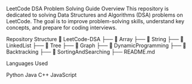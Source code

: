 LeetCode DSA Problem Solving Guide
Overview
This repository is dedicated to solving Data Structures and Algorithms (DSA) problems on LeetCode. The goal is to improve problem-solving skills, understand key concepts, and prepare for coding interviews.

Repository Structure
📂 LeetCode-DSA
├── 📁 Array
├── 📁 String
├── 📁 LinkedList
├── 📁 Tree
├── 📁 Graph
├── 📁 DynamicProgramming
├── 📁 Backtracking
├── 📁 SortingAndSearching
├── README.md

Languages Used

Python
Java
C++
JavaScript
